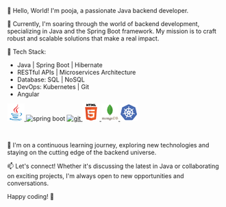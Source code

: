 👋 Hello, World! I'm pooja, a passionate Java backend developer.

🚀 Currently, I'm soaring through the world of backend development, specializing in Java and the Spring Boot framework. My mission is to craft robust and scalable solutions that make a real impact.

🔧 Tech Stack:
   - Java | Spring Boot | Hibernate 
   - RESTful APIs | Microservices Architecture
   - Database: SQL | NoSQL
   - DevOps: Kubernetes | Git
   - Angular

<p align="left"> 
<a href="https://docs.oracle.com/en/java/" target="_blank">
  <img src="https://raw.githubusercontent.com/devicons/devicon/master/icons/java/java-original.svg" alt="java" width="40" height="40"/>
</a>
   <a>
    <img src="C:\Users\Pooja\Downloads\icons8-spring-boot-color\icons8-spring-boot-96.png" alt="spring boot" width="40" height="40"/>  
   </a>
  <a href="https://git-scm.com/" target="_blank"> <img src="https://www.vectorlogo.zone/logos/git-scm/git-scm-icon.svg" alt="git" width="40" height="40"/> </a> 
  <a href="https://www.w3.org/html/" target="_blank"> <img src="https://raw.githubusercontent.com/devicons/devicon/master/icons/html5/html5-original-wordmark.svg" alt="html5" width="40" height="40"/> </a> 
  <a href="https://www.mongodb.com/" target="_blank"> <img src="https://raw.githubusercontent.com/devicons/devicon/master/icons/mongodb/mongodb-original-wordmark.svg" alt="mongodb" width="40" height="40"/> </a>  

<a href="https://kubernetes.io/" target="_blank">
  <img src="https://raw.githubusercontent.com/devicons/devicon/master/icons/kubernetes/kubernetes-plain.svg" alt="kubernetes" width="40" height="40"/>
</a>

</p>

<br>

🌱 I'm on a continuous learning journey, exploring new technologies and staying on the cutting edge of the backend universe.


📫 Let's connect! Whether it's discussing the latest in Java or collaborating on exciting projects, I'm always open to new opportunities and conversations.


Happy coding! 🚀
